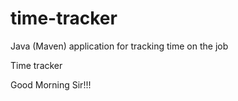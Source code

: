 # time-tracker
Java (Maven) application for tracking time on the job

Time tracker

Good Morning Sir!!!
